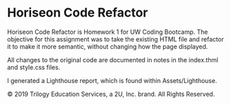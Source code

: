 # Horiseon Code Refactor

Horiseon Code Refactor is Homework 1 for UW Coding Bootcamp. The objective for this assignment was to take the existing HTML file and refactor it to make it more semantic, without changing how the page displayed.

All changes to the original code are documented in notes in the index.thml and style.css files.

I generated a Lighthouse report, which is found within Assets/Lighthouse.

© 2019 Trilogy Education Services, a 2U, Inc. brand. All Rights Reserved.